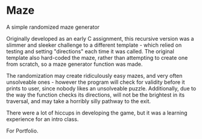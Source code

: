 # Maze
A simple randomized maze generator

Originally developed as an early C assignment, this recursive version was a slimmer and sleeker challenge to a different template - which relied on testing and setting "directions" each time it was called. The original template also hard-coded the maze, rather than attempting to create one from scratch, so a maze generator function was made.

The randomization may create ridiculously easy mazes, and very often unsolveable ones - however the program will check for validity before it prints to user, since nobody likes an unsolveable puzzle. Additionally, due to the way the function checks its directions, will not be the brightest in its traversal, and may take a horribly silly pathway to the exit. 

There were a lot of hiccups in developing the game, but it was a learning experience for an intro class.

For Portfolio.
